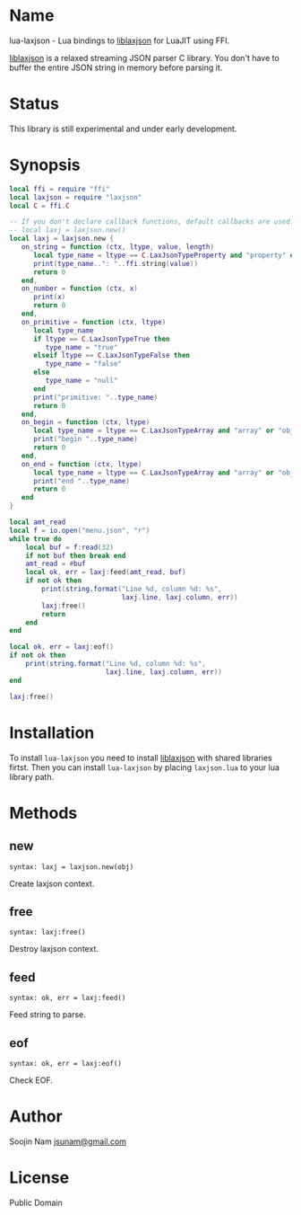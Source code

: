 Name
====
lua-laxjson - Lua bindings to [liblaxjson](https://github.com/andrewrk/liblaxjson)
for LuaJIT using FFI.

[liblaxjson](https://github.com/andrewrk/liblaxjson) is a relaxed streaming JSON parser
C library. You don't have to buffer the entire JSON string in memory before parsing it.

Status
======
This library is still experimental and under early development.

Synopsis
========
````lua
local ffi = require "ffi"
local laxjson = require "laxjson"
local C = ffi.C

-- If you don't declare callback functions, default callbacks are used.
-- local laxj = laxjson.new()
local laxj = laxjson.new {
   on_string = function (ctx, ltype, value, length)
      local type_name = ltype == C.LaxJsonTypeProperty and "property" or "string"
      print(type_name..": "..ffi.string(value))
      return 0
   end,
   on_number = function (ctx, x)
      print(x)
      return 0
   end,
   on_primitive = function (ctx, ltype)
      local type_name
      if ltype == C.LaxJsonTypeTrue then
         type_name = "true"
      elseif ltype == C.LaxJsonTypeFalse then
         type_name = "false"
      else
         type_name = "null"
      end
      print("primitive: "..type_name)
      return 0
   end,
   on_begin = function (ctx, ltype)
      local type_name = ltype == C.LaxJsonTypeArray and "array" or "object"
      print("begin "..type_name)
      return 0
   end,
   on_end = function (ctx, ltype)
      local type_name = ltype == C.LaxJsonTypeArray and "array" or "object"
      print("end "..type_name)
      return 0
   end
}

local amt_read
local f = io.open("menu.json", "r")
while true do
    local buf = f:read(32)
    if not buf then break end
    amt_read = #buf
    local ok, err = laxj:feed(amt_read, buf)
    if not ok then
        print(string.format("Line %d, column %d: %s",
                            laxj.line, laxj.column, err))
        laxj:free()
        return
    end
end

local ok, err = laxj:eof()
if not ok then
    print(string.format("Line %d, column %d: %s",
                        laxj.line, laxj.column, err))
end

laxj:free()
````

Installation
============
To install `lua-laxjson` you need to install
[liblaxjson](https://github.com/andrewrk/liblaxjson#installation)
with shared libraries firtst.
Then you can install `lua-laxjson` by placing `laxjson.lua` to
your lua library path.

Methods
=======

new
---
`syntax: laxj = laxjson.new(obj)`

Create laxjson context.

free
----
`syntax: laxj:free()`

Destroy laxjson context.

feed
----
`syntax: ok, err = laxj:feed()`

Feed string to parse.

eof
---
`syntax: ok, err = laxj:eof()`

Check EOF.

Author
======
Soojin Nam jsunam@gmail.com

License
=======
Public Domain
